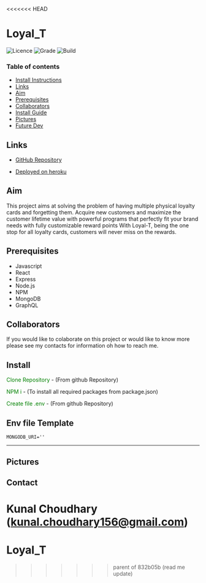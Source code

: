 <<<<<<< HEAD
# Loyal_T

![Licence](https://img.shields.io/badge/Licence-MIT-yellow)
![Grade](https://img.shields.io/badge/Grade-A%2B-blue)
![Build](https://img.shields.io/badge/Build-Pass-green)

### Table of contents

- [Install Instructions](#Install)
- [Links](##Links)
- [Aim](##Aim)
- [Prerequisites](##Prerequisites)
- [Collaborators](##collaborators)
- [Install Guide](##Install)
- [Pictures](##Pictures)
- [Future Dev](#Future-Dev-Plans)

## Links

- [GitHub Repository](https://github.com/ChrisOnions/E-Commerce-Backend)

- [Deployed on heroku](www.website.here)

## Aim

This project aims at solving the problem of having multiple physical loyalty cards and forgetting them. Acquire new customers and maximize the customer lifetime value with powerful programs that perfectly fit your brand needs with fully customizable reward points
With Loyal-T, being the one stop for all loyalty cards, customers will never miss on the rewards.


## Prerequisites

- Javascript
- React
- Express
- Node.js
- NPM
- MongoDB
- GraphQL

## Collaborators

If you would like to colaborate on this project or would like to know more please see my contacts for information oh how to reach me.

## Install

<span style="color:green">Clone Repository</span> - (From github Repository)

<span style="color:green">NPM i</span> - (To install all required packages from package.json)

<span style="color:green">Create file .env </span> - (From github Repository)

## Env file Template

```.env
MONGODB_URI=''
```
---

## Pictures 




## Contact 

Kunal Choudhary (kunal.choudhary156@gmail.com)
=======
# Loyal_T
>>>>>>> parent of 832b05b (read me update)
